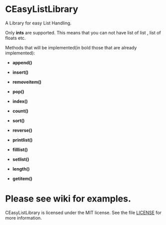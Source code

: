 CEasyListLibrary
===================

A Library for easy List Handling.

Only **ints** are supported. This means that you can not have list of list , list of floats etc.

Methods that will be implemented(in bold those that are already implemented):

 + **append()**
 
 + **insert()**
 
 + **removeitem()**
 
 + **pop()**
 
 + **index()**
 
 + **count()**
 
 + **sort()**
 
 + **reverse()**

 + **printlist()**

 + **filllist()**

 + **setlist()**

 + **length()**

 + **getitem()**

Please see wiki for examples.
=


CEasyListLibrary is licensed under the MIT license. See the file
[LICENSE](https://raw.githubusercontent.com/billpcs/CEasyListLibrary/master/LICENCE) for more information.
